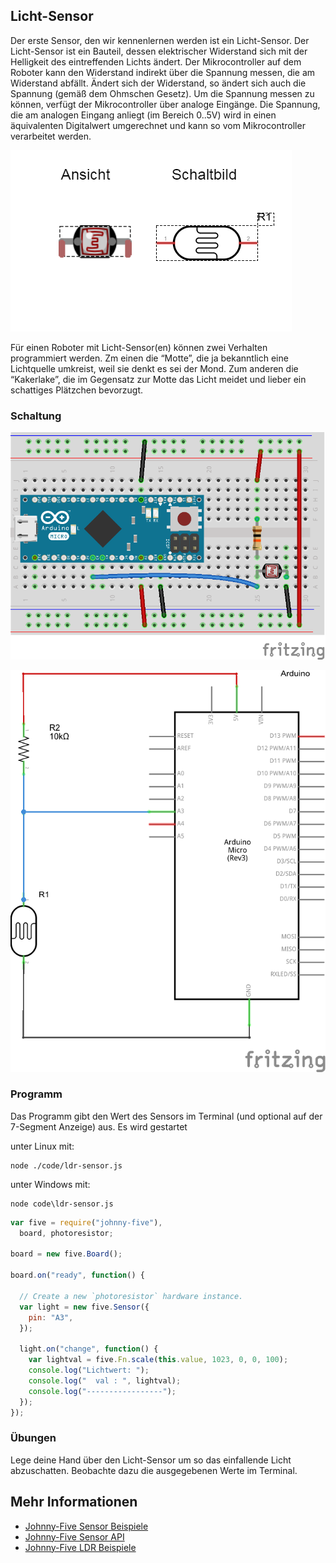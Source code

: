 ## Licht-Sensor 

Der erste Sensor, den wir kennenlernen werden ist ein Licht-Sensor. Der Licht-Sensor ist ein Bauteil, dessen elektrischer Widerstand sich mit der Helligkeit des eintreffenden Lichts ändert. Der Mikrocontroller auf dem Roboter kann den Widerstand indirekt über die Spannung  messen, die am Widerstand abfällt. Ändert sich der Widerstand, so ändert sich auch die Spannung (gemäß dem Ohmschen Gesetz). Um die Spannung messen zu können, verfügt der Mikrocontroller über analoge Eingänge. Die Spannung, die am analogen Eingang anliegt (im Bereich 0..5V) wird in einen äquivalenten Digitalwert umgerechnet und kann so vom Mikrocontroller verarbeitet werden.

![Licht-Sensor](../../images/parts/photocell.png "Licht-Sensor")

Für einen Roboter mit Licht-Sensor(en) können zwei Verhalten programmiert werden. Zm einen die “Motte”, die ja bekanntlich eine Lichtquelle umkreist, weil sie denkt es sei der Mond. Zum anderen die “Kakerlake”, die im Gegensatz zur Motte das Licht meidet und lieber ein schattiges Plätzchen bevorzugt.  

### Schaltung

![Verdrahtung](../../images/circ/licht-sensor_Steckplatine.png "Verdrahtung")

![Schaltplan](../../images/circ/licht-sensor_Schaltplan.png "Schaltplan")

### Programm

Das Programm gibt den Wert des Sensors im Terminal (und optional auf der 7-Segment Anzeige) aus. Es wird gestartet

unter Linux mit: 

```
node ./code/ldr-sensor.js
```

unter Windows mit:

```
node code\ldr-sensor.js
```

```javascript
var five = require("johnny-five"),
  board, photoresistor;

board = new five.Board();

board.on("ready", function() {

  // Create a new `photoresistor` hardware instance.
  var light = new five.Sensor({
    pin: "A3",
  });

  light.on("change", function() {
    var lightval = five.Fn.scale(this.value, 1023, 0, 0, 100);
    console.log("Lichtwert: ");
    console.log("  val : ", lightval);
    console.log("-----------------");
  });
});
```

### Übungen

Lege deine Hand über den Licht-Sensor um so das einfallende Licht abzuschatten. Beobachte dazu die ausgegebenen Werte im Terminal.

## Mehr Informationen

* [Johnny-Five Sensor Beispiele](http://johnny-five.io/examples/sensor/)
* [Johnny-Five Sensor API](http://johnny-five.io/api/sensor)
* [Johnny-Five LDR Beispiele](http://johnny-five.io/examples/photoresistor/)
